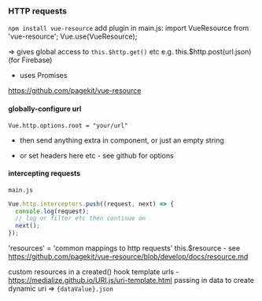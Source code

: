 ### HTTP requests
`npm install vue-resource`
add plugin in main.js:
import VueResource from 'vue-resource';
Vue.use(VueResource);

=> gives global access to `this.$http.get()` etc
e.g. this.$http.post(url.json) (for Firebase)
- uses Promises

https://github.com/pagekit/vue-resource

#### globally-configure url
`Vue.http.options.root = "your/url"`
- then send anything extra in component, or just an empty string

- or set headers here etc - see github for options

#### intercepting requests
`main.js`
```javascript
Vue.http.interceptors.push((request, next) => {
  console.log(request);
  // log or filter etc then continue on
  next();
});
```
'resources' = 'common mappings to http requests'
this.$resource  - see https://github.com/pagekit/vue-resource/blob/develop/docs/resource.md

custom resources in a created() hook
template urls - https://medialize.github.io/URI.js/uri-template.html
passing in data to create dynamic uri => `{dataValue}.json`
